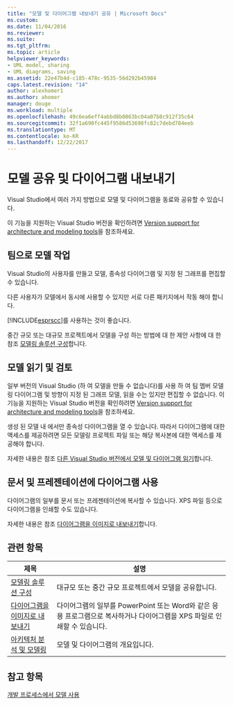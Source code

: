 ```yaml
---
title: "모델 및 다이어그램 내보내기 공유 | Microsoft Docs"
ms.custom: 
ms.date: 11/04/2016
ms.reviewer: 
ms.suite: 
ms.tgt_pltfrm: 
ms.topic: article
helpviewer_keywords:
- UML model, sharing
- UML diagrams, saving
ms.assetid: 22e47b4d-c185-478c-9535-56d292b45984
caps.latest.revision: "14"
author: alexhomer1
ms.author: ahomer
manager: douge
ms.workload: multiple
ms.openlocfilehash: 49c6ea6eff4abbd8b0863bc04a07b8c912f35c64
ms.sourcegitcommit: 32f1a690fc445f9586d53698fc82c7debd784eeb
ms.translationtype: MT
ms.contentlocale: ko-KR
ms.lasthandoff: 12/22/2017
---
```

# <a name="share-models-and-exporting-diagrams"></a>모델 공유 및 다이어그램 내보내기
Visual Studio에서 여러 가지 방법으로 모델 및 다이어그램을 동료와 공유할 수 있습니다.  
  
 이 기능을 지원하는 Visual Studio 버전을 확인하려면 [Version support for architecture and modeling tools](../modeling/what-s-new-for-design-in-visual-studio.md#VersionSupport)을 참조하세요.  
  
## <a name="working-on-a-model-as-a-team"></a>팀으로 모델 작업  
 Visual Studio의 사용자를 만들고 모델, 종속성 다이어그램 및 지정 된 그래프를 편집할 수 있습니다.  
  
 다른 사용자가 모델에서 동시에 사용할 수 있지만 서로 다른 패키지에서 작동 해야 합니다.  
  
 [!INCLUDE[esprscc](../code-quality/includes/esprscc_md.md)]를 사용하는 것이 좋습니다.  
  
 중간 규모 또는 대규모 프로젝트에서 모델을 구성 하는 방법에 대 한 제안 사항에 대 한 참조 [모델링 솔루션 구성](../modeling/structure-your-modeling-solution.md)합니다.  
  
## <a name="reading-and-reviewing-models"></a>모델 읽기 및 검토  
 일부 버전의 Visual Studio (하 여 모델을 만들 수 없습니다)를 사용 하 여 팀 멤버 모델링 다이어그램 및 방향이 지정 된 그래프 모델, 읽을 수는 있지만 편집할 수 없습니다.  이 기능을 지원하는 Visual Studio 버전을 확인하려면 [Version support for architecture and modeling tools](../modeling/what-s-new-for-design-in-visual-studio.md#VersionSupport)을 참조하세요.  
  
 생성 된 모델 내 에서만 종속성 다이어그램을 열 수 있습니다. 따라서 다이어그램에 대한 액세스를 제공하려면 모든 모델링 프로젝트 파일 또는 해당 복사본에 대한 액세스를 제공해야 합니다.  
  
 자세한 내용은 참조 [다른 Visual Studio 버전에서 모델 및 다이어그램 읽기](../modeling/read-models-and-diagrams-in-other-visual-studio-editions.md)합니다.  
  
## <a name="using-diagrams-in-documents-and-presentations"></a>문서 및 프레젠테이션에 다이어그램 사용  
 다이어그램의 일부를 문서 또는 프레젠테이션에 복사할 수 있습니다. XPS 파일 등으로 다이어그램을 인쇄할 수도 있습니다.  
  
 자세한 내용은 참조 [다이어그램을 이미지로 내보내기](../modeling/export-diagrams-as-images.md)합니다.  
  
## <a name="related-topics"></a>관련 항목  
  
|제목|설명|  
|-----------|-----------------|  
|[모델링 솔루션 구성](../modeling/structure-your-modeling-solution.md)|대규모 또는 중간 규모 프로젝트에서 모델을 공유합니다.|  
|[다이어그램을 이미지로 내보내기](../modeling/export-diagrams-as-images.md)|다이어그램의 일부를 PowerPoint 또는 Word와 같은 응용 프로그램으로 복사하거나 다이어그램을 XPS 파일로 인쇄할 수 있습니다.|  
|[아키텍처 분석 및 모델링](../modeling/analyze-and-model-your-architecture.md)|모델 및 다이어그램의 개요입니다.|  
  
## <a name="see-also"></a>참고 항목  
 [개발 프로세스에서 모델 사용](../modeling/use-models-in-your-development-process.md)
